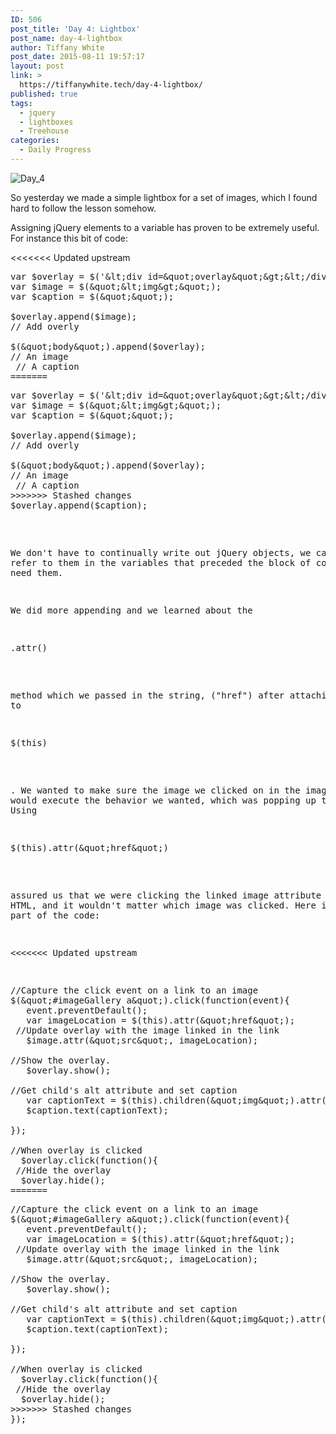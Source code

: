 ```yaml
---
ID: 506
post_title: 'Day 4: Lightbox'
post_name: day-4-lightbox
author: Tiffany White
post_date: 2015-08-11 19:57:17
layout: post
link: >
  https://tiffanywhite.tech/day-4-lightbox/
published: true
tags:
  - jquery
  - lightboxes
  - Treehouse
categories:
  - Daily Progress
---
```

<img class=" aligncenter" src="http://helloburgh.me/wp-content/uploads/2015/08/wpid-Screenshot-2015-08-10-22.40.45.png" alt="Day_4" />

So yesterday we made a simple lightbox for a set of images, which I found hard to follow the lesson somehow.

Assigning jQuery elements to a variable has proven to be extremely useful. For instance this bit of code:

<<<<<<< Updated upstream
<pre class="lang:javascript decode:1 " >var $overlay = $('&amp;lt;div id=&amp;quot;overlay&amp;quot;&amp;gt;&amp;lt;/div&amp;gt;');
var $image = $(&amp;quot;&amp;lt;img&amp;gt;&amp;quot;);
var $caption = $(&amp;quot;&amp;quot;);

$overlay.append($image);
// Add overly

$(&amp;quot;body&amp;quot;).append($overlay);
// An image
 // A caption
=======
<pre class="lang:javascript decode:1 " >var $overlay = $('&amp;lt;div id=&amp;quot;overlay&amp;quot;&amp;gt;&amp;lt;/div&amp;gt;');
var $image = $(&amp;quot;&amp;lt;img&amp;gt;&amp;quot;);
var $caption = $(&amp;quot;&amp;quot;);

$overlay.append($image);
// Add overly

$(&amp;quot;body&amp;quot;).append($overlay);
// An image
 // A caption
>>>>>>> Stashed changes
$overlay.append($caption);</pre>

We don't have to continually write out jQuery objects, we can just refer to them in the variables that preceded the block of code where we need them.

We did more appending and we learned about the

<pre class="lang:javascript decode:1 " >.attr()</pre>

method which we passed in the string, ("href") after attaching it to

<pre class="lang:javascript decode:1 " >$(this)</pre>

. We wanted to make sure the image we clicked on in the image gallery would execute the behavior we wanted, which was popping up the lightbox. Using

<pre class="lang:javascript decode:1 " >$(this).attr(&amp;quot;href&amp;quot;)</pre>

assured us that we were clicking the linked image attribute in the HTML, and it wouldn't matter which image was clicked. Here is the last part of the code:

<<<<<<< Updated upstream
<pre class="lang:javascript decode:1 " >//Capture the click event on a link to an image
$(&amp;quot;#imageGallery a&amp;quot;).click(function(event){
   event.preventDefault();
   var imageLocation = $(this).attr(&amp;quot;href&amp;quot;);
 //Update overlay with the image linked in the link
   $image.attr(&amp;quot;src&amp;quot;, imageLocation);

//Show the overlay.
   $overlay.show();

//Get child's alt attribute and set caption
   var captionText = $(this).children(&amp;quot;img&amp;quot;).attr(&amp;quot;alt&amp;quot;);
   $caption.text(captionText);

});

//When overlay is clicked
  $overlay.click(function(){
 //Hide the overlay
  $overlay.hide();
=======
<pre class="lang:javascript decode:1 " >//Capture the click event on a link to an image
$(&amp;quot;#imageGallery a&amp;quot;).click(function(event){
   event.preventDefault();
   var imageLocation = $(this).attr(&amp;quot;href&amp;quot;);
 //Update overlay with the image linked in the link
   $image.attr(&amp;quot;src&amp;quot;, imageLocation);

//Show the overlay.
   $overlay.show();

//Get child's alt attribute and set caption
   var captionText = $(this).children(&amp;quot;img&amp;quot;).attr(&amp;quot;alt&amp;quot;);
   $caption.text(captionText);

});

//When overlay is clicked
  $overlay.click(function(){
 //Hide the overlay
  $overlay.hide();
>>>>>>> Stashed changes
});</pre>
